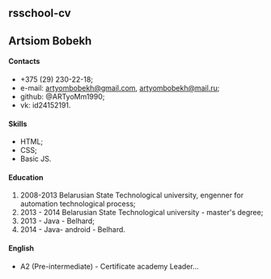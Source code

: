 ## rsschool-cv

## Artsiom Bobekh

#### Contacts
* +375 (29) 230-22-18;
* e-mail: artyombobekh@gmail.com, artyombobekh@mail.ru;
* github: @ARTyoMm1990;
* vk: id24152191.

#### Skills
* HTML;
* CSS;
* Basic JS.


#### Education
1.  2008-2013 Belarusian State Technological university, engenner for automation technological process;
2.  2013 - 2014 Belarusian State Technological university - master's degree;
3.  2013 - Java - Belhard;
4.  2014 - Java- android - Belhard.

#### English
* A2 (Pre-intermediate) - Certificate academy Leader...
